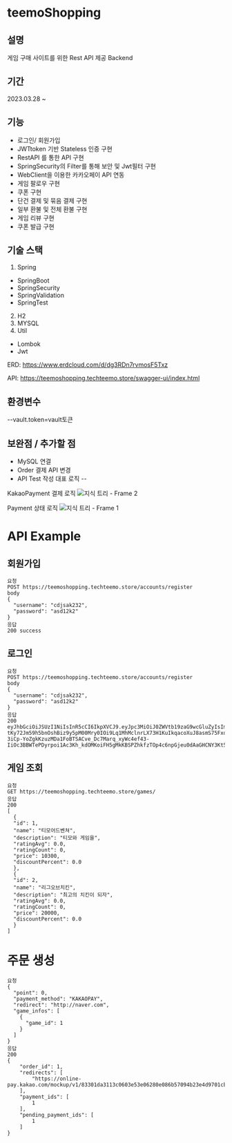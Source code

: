 
teemoShopping
===
설명 
--
게임 구매 사이트를 위한 Rest API 제공 Backend

기간
--
2023.03.28 ~

기능 
--
- 로그인/ 회원가입
- JWTtoken 기반 Stateless 인증 구현
- RestAPI 를 통한 API 구현
- SpringSecurity의 Filter를 통해 보안 및 Jwt필터 구현
- WebClient을 이용한 카카오페이 API 연동
- 게임 팔로우 구현 
- 쿠폰 구현
- 단건 결제 및 묶음 결제 구현
- 일부 환불 및 전체 환불 구현
- 게임 리뷰 구현
- 쿠폰 발급 구현

기술 스택
--
1. Spring
  - SpringBoot
  - SpringSecurity
  - SpringValidation
  - SpringTest
2. H2
3. MYSQL
4. Util
  - Lombok
  - Jwt

ERD: https://www.erdcloud.com/d/dg3RDn7rvmosF5Txz


API: https://teemoshopping.techteemo.store/swagger-ui/index.html

환경변수
--
--vault.token=vault토큰


보완점 / 추가할 점
--
- MySQL 연결 
- Order 결제 API 변경
- API Test 작성
대표 로직
--

KakaoPayment 결제 로직
![지식 트리 - Frame 2](https://user-images.githubusercontent.com/59180460/236135512-9d339d85-9340-4e5e-b8cd-4ae93319229b.jpg)


Payment 상태 로직
![지식 트리 - Frame 1](https://user-images.githubusercontent.com/59180460/236135249-fd4c6391-e101-4612-bd7b-205162ee977c.jpg)







API Example
====
회원가입 
---
```
요청 
POST https://teemoshopping.techteemo.store/accounts/register
body
{
  "username": "cdjsak232",
  "password": "asd12k2"
}
응답 
200 success
```

로그인
---
```
요청 
POST https://teemoshopping.techteemo.store/accounts/register
body
{
  "username": "cdjsak232",
  "password": "asd12k2"
}
응답 
200 eyJhbGciOiJSUzI1NiIsInR5cCI6IkpXVCJ9.eyJpc3MiOiJ0ZWVtb19zaG9wcGluZyIsImV4cCI6MTY4MjEzMjM5NSwicm9sZSI6IiIsImFjY291bnRfaWQiOjN9.toeBFhQTdJL2vRxDhb1M7lsJvrlhINOhnAvZg9DIJlwcRsow1anKPdx5IgfC5v45XzXJKo8Q4-tKy72Jm59h5bnOshBiz9y5pM00Mry0IOi9Lq1MhMclnrLX73H1KuIkqacoXuJ8asmS75FxdhC6uCDLT6J71eb57tpIHlzpO6bc6JDMTorAq52J-3iCp-YoZgkKzuzMDa1FoBTSACve_Dc7Marq_xyWc4ef43-IiOc3BBWTePDyrpoi1Ac3Kh_kdOMKoiFH5gMkKBSPZhkfzTOp4c6npGjeu0dAaGHCNY3Kt5NJbOFealZ3tIkQxC3LKmZrpAlAtlYO8Sk0M_BQsA
```

게임 조회
---
```
요청 
GET https://teemoshopping.techteemo.store/games/
응답 
200 
[
  {
  "id": 1,
  "name": "티모어드벤쳐",
  "description": "티모와 게임을",
  "ratingAvg": 0.0,
  "ratingCount": 0,
  "price": 10300,
  "discountPercent": 0.0
  },
  {
  "id": 2,
  "name": "리그오브치킨",
  "description": "최고의 치킨이 되자",
  "ratingAvg": 0.0,
  "ratingCount": 0,
  "price": 20000,
  "discountPercent": 0.0
  }
]
```
주문 생성
===
```
요청
{
  "point": 0,
  "payment_method": "KAKAOPAY",
  "redirect": "http://naver.com",
  "game_infos": [
    {
      "game_id": 1
    }
  ]
}
응답 
200
{
    "order_id": 1,
    "redirects": [
        "https://online-pay.kakao.com/mockup/v1/83301da3113c0603e53e06280e086b57094b23e4d9701cb8a876a3e1b9cef34d/info"
    ],
    "payment_ids": [
        1
    ],
    "pending_payment_ids": [
        1
    ]
}

```

